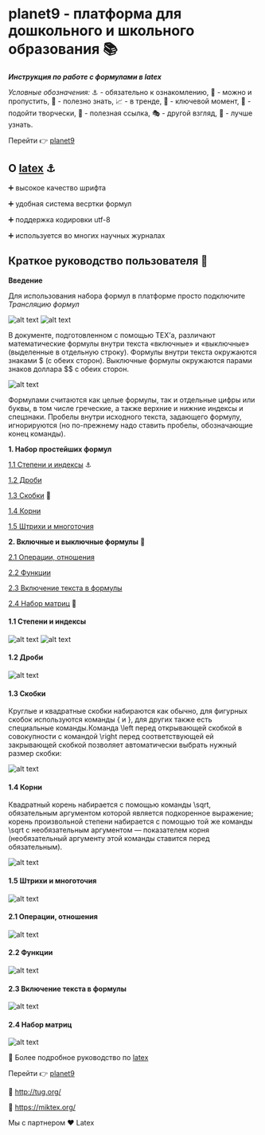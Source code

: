# planet9 - платформа для дошкольного и школьного образования :books:
***Инструкция по работе с формулами в latex***

*Условные обозначения:* :anchor: - обязательно к ознакомлению, :bookmark: - можно и пропустить, :telescope: - полезно знать, :chart_with_upwards_trend: - в тренде, :key: - ключевой момент, :art: - подойти творчески, :link: - полезная ссылка, :performing_arts: - другой взгляд, :mountain_cableway: - лучше узнать.

Перейти :point_right: [planet9](https://planet9.kz)

## О  [latex](https://ru.wikipedia.org/wiki/LaTeX) :anchor:

:heavy_plus_sign: высокое качество шрифта

:heavy_plus_sign: удобная система весртки формул

:heavy_plus_sign: поддержка кодировки utf-8

:heavy_plus_sign: используется во многих научных журналах

## Краткое руководство пользователя :key:

**Введение**

Для использования набора формул в платформе просто подключите *Трансляцию формул*

![alt text](screenshots/latex/atfirst.png "Инструкция-файл/Включить трансляцию формул")
![alt text](screenshots/latex/latex-translation.png "Инструкция-файл/Включить трансляцию формул")

В документе, подготовленном с помощью TEX’а, различают математические формулы внутри текста «включные» и «выключные» (выделенные в отдельную строку). Формулы внутри текста окружаются знаками $ (с обеих сторон). Выключные формулы окружаются парами знаков доллара $$ с обеих сторон. 

![alt text](screenshots/latex/two_types.png "Инструкция-файл/Включить трансляцию формул")

Формулами считаются как целые формулы, так и отдельные цифры или буквы, в том числе греческие, а также верхние и
нижние индексы и спецзнаки. Пробелы внутри исходного текста, задающего формулу, игнорируются (но по-прежнему надо ставить пробелы,
обозначающие конец команды).


**1. Набор простейших формул**

  [1.1 Степени и индексы](https://github.com/zhus-dika/planet9/blob/master/GUIDE_LATEX.md#11-%D1%81%D1%82%D0%B5%D0%BF%D0%B5%D0%BD%D0%B8-%D0%B8-%D0%B8%D0%BD%D0%B4%D0%B5%D0%BA%D1%81%D1%8B) :anchor:
  
  [1.2 Дроби](https://github.com/zhus-dika/planet9/blob/master/GUIDE_LATEX.md#12-%D0%B4%D1%80%D0%BE%D0%B1%D0%B8)
  
  [1.3 Скобки](https://github.com/zhus-dika/planet9/blob/master/GUIDE_LATEX.md#13-%D1%81%D0%BA%D0%BE%D0%B1%D0%BA%D0%B8) :mountain_cableway:
  
  [1.4 Корни](https://github.com/zhus-dika/planet9/blob/master/GUIDE_LATEX.md#14-%D0%BA%D0%BE%D1%80%D0%BD%D0%B8)
   
  [1.5 Штрихи и многоточия](https://github.com/zhus-dika/planet9/blob/master/GUIDE_LATEX.md#15-%D1%88%D1%82%D1%80%D0%B8%D1%85%D0%B8-%D0%B8-%D0%BC%D0%BD%D0%BE%D0%B3%D0%BE%D1%82%D0%BE%D1%87%D0%B8%D1%8F)
  
  
**2. Включные и выключные формулы** :telescope:

 [2.1 Операции, отношения](https://github.com/zhus-dika/planet9/blob/master/GUIDE_LATEX.md#21-%D0%BE%D0%BF%D0%B5%D1%80%D0%B0%D1%86%D0%B8%D0%B8-%D0%BE%D1%82%D0%BD%D0%BE%D1%88%D0%B5%D0%BD%D0%B8%D1%8F)
  
  [2.2 Функции](https://github.com/zhus-dika/planet9/blob/master/GUIDE_LATEX.md#22-%D1%84%D1%83%D0%BD%D0%BA%D1%86%D0%B8%D0%B8)
  
  [2.3 Включение текста в формулы](https://github.com/zhus-dika/planet9/blob/master/GUIDE_LATEX.md#23-%D0%B2%D0%BA%D0%BB%D1%8E%D1%87%D0%B5%D0%BD%D0%B8%D0%B5-%D1%82%D0%B5%D0%BA%D1%81%D1%82%D0%B0-%D0%B2-%D1%84%D0%BE%D1%80%D0%BC%D1%83%D0%BB%D1%8B)
     
  [2.4 Набор матриц](https://github.com/zhus-dika/planet9/blob/master/GUIDE_LATEX.md#24-%D0%BD%D0%B0%D0%B1%D0%BE%D1%80-%D0%BC%D0%B0%D1%82%D1%80%D0%B8%D1%86) :bookmark:

#### 1.1 Степени и индексы
![alt text](screenshots/latex/degree.png "Инструкция-файл/Набор простейших формул-Степени и индексы")
![alt text](screenshots/latex/indexes.png "Инструкция-файл/Набор простейших формул-Степени и индексы")

#### 1.2 Дроби
![alt text](screenshots/latex/fracs.png "Инструкция-файл/Набор простейших формул-Дроби")

#### 1.3 Скобки
Круглые и квадратные скобки набираются как обычно, для фигурных скобок используются команды \{ и \}, для других также есть специальные команды.Команда \left перед открывающей скобкой в совокупности с командой \right перед соответствующей ей закрывающей скобкой позволяет автоматически выбрать нужный размер скобки:

![alt text](screenshots/latex/brackets.png "Инструкция-файл/Набор простейших формул-Скобки")

#### 1.4 Корни
Квадратный корень набирается с помощью команды \sqrt, обязательным аргументом которой является подкоренное выражение; корень произвольной степени набирается с помощью той же команды \sqrt с необязательным аргументом — показателем корня (необязательный аргументу этой команды ставится перед обязательным). 

![alt text](screenshots/latex/root.png "Инструкция-файл/Набор простейших формул-Корни")

#### 1.5 Штрихи и многоточия
![alt text](screenshots/latex/dots.png "Инструкция-файл/Набор простейших формул-Штрихи и многоточия")

#### 2.1 Операции, отношения
![alt text](screenshots/latex/operations.png "Инструкция-файл/Включные и выключные формулы-Операции, отношения")

#### 2.2 Функции
![alt text](screenshots/latex/funcs.png "Инструкция-файл/Включные и выключные формулы-Функции")

#### 2.3 Включение текста в формулы
![alt text](screenshots/latex/addtext.png "Инструкция-файл/Включные и выключные формулы-Включение текста в формулы")

#### 2.4 Набор матриц
![alt text](screenshots/latex/matrix.png "Инструкция-файл/Включные и выключные формулы-Набор матриц")

:link: Более подробное руководство по [latex](https://www.mccme.ru/free-books/llang/newllang.pdf)

Перейти :point_right: [planet9](https://planet9.kz) 

:link: http://tug.org/

:link: https://miktex.org/

Мы с партнером :heart: Latex
